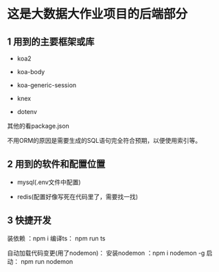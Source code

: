 # 这是大数据大作业项目的后端部分

## 1 用到的主要框架或库

- koa2

- koa-body

- koa-generic-session

- knex

- dotenv

其他的看package.json

不用ORM的原因是需要生成的SQL语句完全符合预期，以便使用索引等。

## 2 用到的软件和配置位置

- mysql(.env文件中配置)

- redis(配置好像写死在代码里了，需要找一找)

## 3 快捷开发

装依赖 ：npm i
编译ts： npm run ts

自动加载代码变更(用了nodemon)：
安装nodemon ：npm i nodemon -g
启动： npm run nodemon
